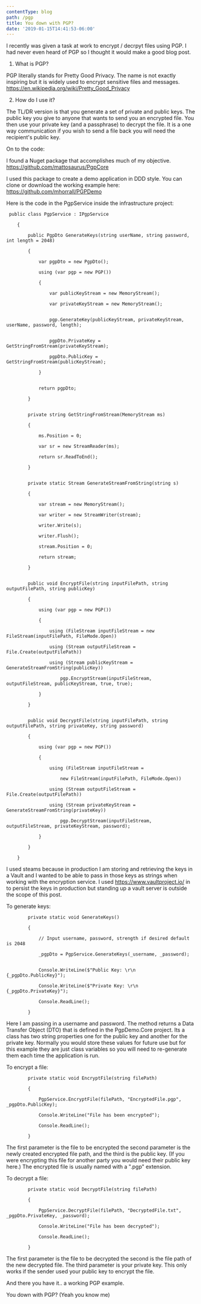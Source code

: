 ```yaml
---
contentType: blog
path: /pgp
title: You down with PGP?
date: '2019-01-15T14:41:53-06:00'
---
```

I recently was given a task at work to encrypt / decrpyt files using PGP.  I had never even heard of PGP so I thought it would make a good blog post.

1. What is PGP?

PGP literally stands for Pretty Good Privacy.  The name is not exactly inspiring but it is widely used to encrypt sensitive files and messages. <https://en.wikipedia.org/wiki/Pretty_Good_Privacy>

2. How do I use it?

The TL/DR version is that you generate a set of private and public keys.  The public key you give to anyone that wants to send you an encrypted file.  You then use your private key (and a passphrase) to decrypt the file.  It is a one way communication if you wish to send a file back you will need the recipient's public key.

On to the code:

I found a Nuget package that accomplishes much of my objective.  <https://github.com/mattosaurus/PgpCore>

I used this package to create a demo application in DDD style.  You can clone or download the working example here: <https://github.com/mhorrall/PGPDemo>

Here is the code in the PgpService inside the infrastructure project:

```
 public class PgpService : IPgpService
```

```
    {
```

```
        public PgpDto GenerateKeys(string userName, string password, int length = 2048)
```

```
        {
```

```
            var pgpDto = new PgpDto();
```

```
            using (var pgp = new PGP())
```

```
            {
```

```
                var publicKeyStream = new MemoryStream();
```

```
                var privateKeyStream = new MemoryStream();
```

```

```

```
                pgp.GenerateKey(publicKeyStream, privateKeyStream, userName, password, length);
```

```

```

```
                pgpDto.PrivateKey = GetStringFromStream(privateKeyStream);
```

```
                pgpDto.PublicKey = GetStringFromStream(publicKeyStream);
```

```
            }
```

```

```

```
            return pgpDto;
```

```
        }
```

```

```

```
        private string GetStringFromStream(MemoryStream ms)
```

```
        {
```

```
            ms.Position = 0;
```

```
            var sr = new StreamReader(ms);
```

```
            return sr.ReadToEnd();
```

```
        }
```

```

```

```
        private static Stream GenerateStreamFromString(string s)
```

```
        {
```

```
            var stream = new MemoryStream();
```

```
            var writer = new StreamWriter(stream);
```

```
            writer.Write(s);
```

```
            writer.Flush();
```

```
            stream.Position = 0;
```

```
            return stream;
```

```
        }
```

```

```

```
        public void EncryptFile(string inputFilePath, string outputFilePath, string publicKey)
```

```
        {
```

```
            using (var pgp = new PGP())
```

```
            {
```

```
                using (FileStream inputFileStream = new FileStream(inputFilePath, FileMode.Open))
```

```
                using (Stream outputFileStream = File.Create(outputFilePath))
```

```
                using (Stream publicKeyStream = GenerateStreamFromString(publicKey))
```

```
                    pgp.EncryptStream(inputFileStream, outputFileStream, publicKeyStream, true, true);
```

```
            }
```

```
        }
```

```

```

```
        public void DecryptFile(string inputFilePath, string outputFilePath, string privateKey, string password)
```

```
        {
```

```
            using (var pgp = new PGP())
```

```
            {
```

```
                using (FileStream inputFileStream =
```

```
                    new FileStream(inputFilePath, FileMode.Open))
```

```
                using (Stream outputFileStream = File.Create(outputFilePath))
```

```
                using (Stream privateKeyStream = GenerateStreamFromString(privateKey))
```

```
                    pgp.DecryptStream(inputFileStream, outputFileStream, privateKeyStream, password);
```

```
            }
```

```
        }
```

```
    }
```

I used steams because in production I am storing and retrieving the keys in a Vault and I wanted to be able to pass in those keys as strings when working with the encryption service.  I used <https://www.vaultproject.io/> in to persist the keys in production but standing up a vault server is outside the scope of this post.

To generate keys:

```
        private static void GenerateKeys()
```

```
        {
```

```
            // Input username, password, strength if desired default is 2048
```

```
            _pgpDto = PgpService.GenerateKeys(_username, _password);
```

```

```

```
            Console.WriteLine($"Public Key: \r\n {_pgpDto.PublicKey}");
```

```
            Console.WriteLine($"Private Key: \r\n {_pgpDto.PrivateKey}");
```

```
            Console.ReadLine();
```

```
        }
```

Here I am passing in a username and password.  The method returns a Data Transfer Object (DTO) that is defined in the PgpDemo.Core project.  Its a class has two string properties one for the public key and another for the private key.  Normally you would store these values for future use but for this example they are just class variables so you will need to re-generate them each time the application is run.

To encrypt a file:

```
        private static void EncryptFile(string filePath)
```

```
        {
```

```
            PgpService.EncryptFile(filePath, "EncryptedFile.pgp", _pgpDto.PublicKey);
```

```
            Console.WriteLine("File has been encrypted");
```

```
            Console.ReadLine();
```

```
        }
```

The first parameter is the file to be encrypted the second parameter is the newly created encrypted file path, and the third is the public key.  (If you were encrypting this file for another party you would need their public key here.)  The encrypted file is usually named with a ".pgp" extension.

To decrypt a file:

```
        private static void DecryptFile(string filePath)
```

```
        {
```

```
            PgpService.DecryptFile(filePath, "DecryptedFile.txt", _pgpDto.PrivateKey, _password);
```

```
            Console.WriteLine("File has been decrypted");
```

```
            Console.ReadLine();
```

```
        }
```

The first parameter is the file to be decrypted the second is the file path of the new decrypted file.  The third parameter is your private key.  This only works if the sender used your public key to encrypt the file.

And there you have it.. a working PGP example.

You down with PGP? (Yeah you know me)
